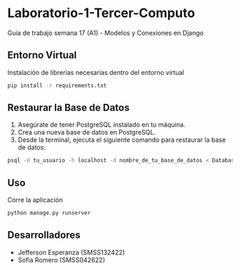 # Laboratorio-1-Tercer-Computo

Guía de trabajo semana 17 (A1) - Modelos y Conexiones en Django

## Entorno Virtual

Instalación de librerías necesarias dentro del entorno virtual

```bash
pip install -r requirements.txt
```

## Restaurar la Base de Datos

1. Asegúrate de tener PostgreSQL instalado en tu máquina.
2. Crea una nueva base de datos en PostgreSQL.
3. Desde la terminal, ejecuta el siguiente comando para restaurar la base de datos:

```bash
psql -U tu_usuario -h localhost -d nombre_de_tu_base_de_datos < Database/dump.sql
```

## Uso

Corre la aplicación

```bash
python manage.py runserver
```

## Desarrolladores

- Jefferson Esperanza (SMSS132422)
- Sofia Romero (SMSS042622)
